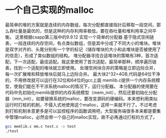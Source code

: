 <!--
 * @Author: your name
 * @Date: 2020-11-16 12:27:46
 * @LastEditTime: 2020-11-16 14:06:21
 * @LastEditors: Please set LastEditors
 * @Description: In User Settings Edit
 * @FilePath: \git_proj\malloc\README.md
-->
# 一个自己实现的malloc
最简单的堆的方案就是连续的内存数组，每次分配都直接指针后移取一段空间，那么吞吐量是最优的，但是这种的内存利用率极低。要在吞吐量和堆利用率之间平衡。
这里根据csapp第三版中的9.9.12 实现一个简单的分配器
基于隐式空闲链表，一段连续的内存空间，有点类似数组，但是其中分成了不同大小的堆块。堆块是双字对齐的、头尾分别有一个字的标记（储存堆块的大小和此堆块是否被使用了的信息），形成了类似数组的结构。
堆分配器寻找合适堆块的策略有3种，首次适配，下一次适配，最佳适配。我这里使用了首次适配，最简单那种，顺序遍历链表，找到一个适配的堆块就立即使用。
处理空闲块合并的策略是立即边际合并，每一次扩展堆和释放堆块后就马上边际合并。
最大块2^32=4GB,代码是64位干净的，不用修改就可以运行在32位和64位的gcc上面
memlib.c提供一个内存系统模型，使我们能在不干涉系统malloc的情况下，运行分配器。
本分配器的使用要在代码中先初始化memlib提供的内存系统模型（mem_init），然后还要初始化分配器（mm_init），如要替换系统的malloc，要改变源码的硬编码。本来想利用类似运行时打桩的机制，不侵入式地使用这个malloc，这样一来就不行了。不过考虑到打桩机制本意更多是可以监控程序的函数调用吧，大型服务端很多本来都是要集中管理malloc，必然会带一个自己的malloc实现，故不必再通过打桩的方式了。
```sh
gcc memlib.c mm.c test.c -o test
./test
```
